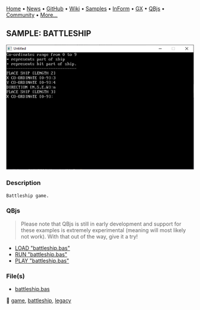 [Home](https://qb64.com) • [News](../../news.md) • [GitHub](https://github.com/QB64Official/qb64) • [Wiki](https://github.com/QB64Official/qb64/wiki) • [Samples](../../samples.md) • [InForm](../../inform.md) • [GX](../../gx.md) • [QBjs](../../qbjs.md) • [Community](../../community.md) • [More...](../../more.md)

## SAMPLE: BATTLESHIP

![screenshot.png](img/screenshot.png)

### Description

```text
Battleship game.
```

### QBjs

> Please note that QBjs is still in early development and support for these examples is extremely experimental (meaning will most likely not work). With that out of the way, give it a try!

* [LOAD "battleship.bas"](https://v6p9d9t4.ssl.hwcdn.net/html/6022890/index.html?src=https://qb64.com/samples/battleship/src/battleship.bas)
* [RUN "battleship.bas"](https://v6p9d9t4.ssl.hwcdn.net/html/6022890/index.html?mode=auto&src=https://qb64.com/samples/battleship/src/battleship.bas)
* [PLAY "battleship.bas"](https://v6p9d9t4.ssl.hwcdn.net/html/6022890/index.html?mode=play&src=https://qb64.com/samples/battleship/src/battleship.bas)

### File(s)

* [battleship.bas](src/battleship.bas)

🔗 [game](../game.md), [battleship](../battleship.md), [legacy](../legacy.md)
